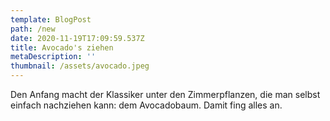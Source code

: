 ```yaml
---
template: BlogPost
path: /new
date: 2020-11-19T17:09:59.537Z
title: Avocado's ziehen
metaDescription: ''
thumbnail: /assets/avocado.jpeg
---
```

Den Anfang macht der Klassiker unter den Zimmerpflanzen, die man selbst einfach nachziehen kann: dem Avocadobaum. Damit fing alles an.
